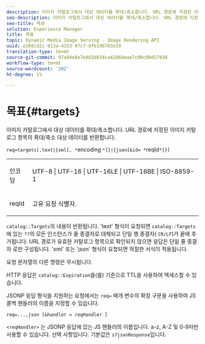 ```yaml
---
description: 이미지 카탈로그에서 대상 데이터를 확대/축소합니다. URL 경로에 지정된 이미지 카탈로그 항목의 확대/축소 대상 데이터를 반환합니다.
seo-description: 이미지 카탈로그에서 대상 데이터를 확대/축소합니다. URL 경로에 지정된 이미지 카탈로그 항목의 확대/축소 대상 데이터를 반환합니다.
seo-title: 목표
solution: Experience Manager
title: 목표
topic: Dynamic Media Image Serving - Image Rendering API
uuid: e20dcd2c-913a-4153-97c7-dfb190763e39
translation-type: tm+mt
source-git-commit: 97a84e8e7edd3d834ca42069eae7c09c00d57938
workflow-type: tm+mt
source-wordcount: '202'
ht-degree: 1%

---
```



# 목표{#targets}

이미지 카탈로그에서 대상 데이터를 확대/축소합니다. URL 경로에 지정된 이미지 카탈로그 항목의 확대/축소 대상 데이터를 반환합니다.

`req=targets[,text|{xml[, *`encoding `*]}|{json[&id= *`reqId`*]}]`

<table id="simpletable_D64E706258FD4A9C9C8026D97B472FCC"> 
 <tr class="strow"> 
  <td class="stentry"> <p><span class="codeph"><span class="varname"> 인코딩</span> </span> </p> </td> 
  <td class="stentry"> <p><span class="codeph"> UTF-8 | UTF-16 | UTF-16LE | UTF-16BE | ISO-8859-1</span> </p></td> 
 </tr> 
 <tr class="strow"> 
  <td class="stentry"> <p><span class="codeph"><span class="varname"> reqId</span></span> </p></td> 
  <td class="stentry"> <p>고유 요청 식별자. </p></td> 
 </tr> 
</table>

`catalog::Targets`의 내용이 반환됩니다. &#39;text&#39; 형식이 요청되면 `catalog::Targets`에 있는 `??`의 모든 인스턴스가 줄 종결자로 대체되고 단일 행 종결자( `CR/LF`)가 끝에 추가됩니다. URL 경로가 유효한 카탈로그 항목으로 확인되지 않으면 응답은 단일 줄 종결자 로만 구성됩니다. &#39;xml&#39; 또는 &#39;json&#39; 형식이 요청되면 적절한 서식이 적용됩니다.

요청 문자열의 다른 명령은 무시됩니다.

HTTP 응답은 `catalog::Expiration`을(를) 기준으로 TTL을 사용하여 액세스할 수 있습니다.

JSONP 응답 형식을 지원하는 요청에서는 `req=` 매개 변수의 확장 구문을 사용하여 JS 콜백 핸들러의 이름을 지정할 수 있습니다.

`req=...,json [&handler = reqHandler ]`

`<reqHandler>` 는 JSONP 응답에 있는 JS 핸들러의 이름입니다. a-z, A-Z 및 0-9자만 사용할 수 있습니다. 선택 사항입니다. 기본값은 `s7jsonResponse`입니다.
